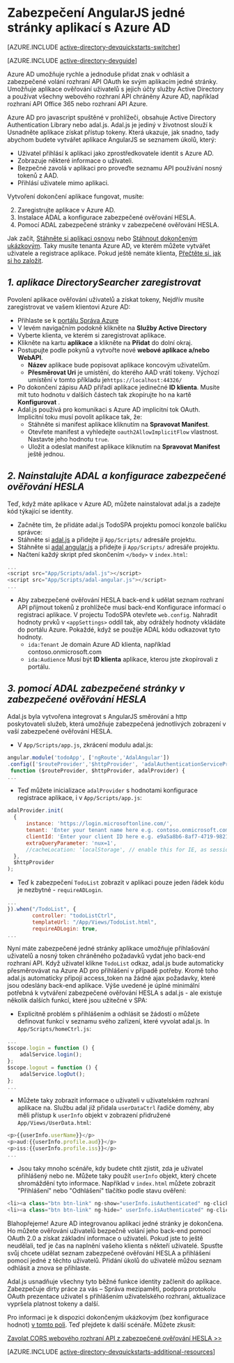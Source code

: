 <properties
    pageTitle="Azure AD AngularJS Začínáme | Microsoft Azure"
    description="Jak vytvořit aplikaci úhlu JS jednu stránku, která lze integrovat s Azure AD pro přihlášení a volá Azure AD zamknutí rozhraní API pomocí OAuth."
    services="active-directory"
    documentationCenter=""
    authors="dstrockis"
    manager="mbaldwin"
    editor=""/>

<tags
    ms.service="active-directory"
    ms.workload="identity"
    ms.tgt_pltfrm="na"
    ms.devlang="javascript"
    ms.topic="article"
    ms.date="09/16/2016"
    ms.author="dastrock"/>


# <a name="securing-angularjs-single-page-apps-with-azure-ad"></a>Zabezpečení AngularJS jedné stránky aplikací s Azure AD

[AZURE.INCLUDE [active-directory-devquickstarts-switcher](../../includes/active-directory-devquickstarts-switcher.md)]

[AZURE.INCLUDE [active-directory-devguide](../../includes/active-directory-devguide.md)]

Azure AD umožňuje rychle a jednoduše přidat znak v odhlásit a zabezpečené volání rozhraní API OAuth ke svým aplikacím jedné stránky.  Umožňuje aplikace ověřování uživatelů s jejich účty služby Active Directory a používat všechny webového rozhraní API chráněny Azure AD, například rozhraní API Office 365 nebo rozhraní API Azure.

Azure AD pro javascript spuštěné v prohlížeči, obsahuje Active Directory Authentication Library nebo adal.js.  Adal.js je jediný v životnost slouží k Usnadněte aplikace získat přístup tokeny.  Která ukazuje, jak snadno, tady abychom budete vytvářet aplikace AngularJS se seznamem úkolů, který:

- Uživatel přihlásí k aplikaci jako zprostředkovatele identit s Azure AD.
- Zobrazuje některé informace o uživateli.
- Bezpečné zavolá v aplikaci pro proveďte seznamu API používání nosný tokenů z AAD.
- Přihlásí uživatele mimo aplikaci.

Vytvoření dokončení aplikace fungovat, musíte:

2. Zaregistrujte aplikace v Azure AD.
3. Instalace ADAL a konfigurace zabezpečené ověřování HESLA.
5. Pomocí ADAL zabezpečené stránky v zabezpečené ověřování HESLA.

Jak začít, [Stáhněte si aplikaci osnovu](https://github.com/AzureADQuickStarts/SinglePageApp-AngularJS-DotNet/archive/skeleton.zip) nebo [Stáhnout dokončeným ukázkovým](https://github.com/AzureADQuickStarts/SinglePageApp-AngularJS-DotNet/archive/complete.zip).  Taky musíte tenanta Azure AD, ve kterém můžete vytvářet uživatele a registrace aplikace.  Pokud ještě nemáte klienta, [Přečtěte si, jak si ho založit](active-directory-howto-tenant.md).

## <a name="1-register-the-directorysearcher-application"></a>*1. aplikace DirectorySearcher zaregistrovat*
Povolení aplikace ověřování uživatelů a získat tokeny, Nejdřív musíte zaregistrovat ve vašem klientovi Azure AD:

-   Přihlaste se k [portálu Správa Azure](https://manage.windowsazure.com)
-   V levém navigačním podokně klikněte na **Služby Active Directory**
-   Vyberte klienta, ve kterém si zaregistrovat aplikace.
-   Klikněte na kartu **aplikace** a klikněte na **Přidat** do dolní okraj.
-   Postupujte podle pokynů a vytvořte nové **webové aplikace a/nebo WebAPI**.
    -   **Název** aplikace bude popisovat aplikace koncovým uživatelům.
    -   **Přesměrovat Uri** je umístění, do kterého AAD vrátí tokeny.  Výchozí umístění v tomto příkladu je`https://localhost:44326/`
-   Po dokončení zápisu AAD přiřadí aplikace jedinečné **ID klienta**.  Musíte mít tuto hodnotu v dalších částech tak zkopírujte ho na kartě **Konfigurovat** .
- Adal.js používá pro komunikaci s Azure AD implicitní tok OAuth.  Implicitní toku musí povolit aplikace tak, že:
    - Stáhněte si manifest aplikace kliknutím na **Spravovat Manifest**.
    - Otevřete manifest a vyhledejte `oauth2AllowImplicitFlow` vlastnost. Nastavte jeho hodnotu `true`.
    - Uložit a odeslat manifest aplikace kliknutím na **Spravovat Manifest** ještě jednou.

## <a name="2-install-adal--configure-the-spa"></a>*2. Nainstalujte ADAL a konfigurace zabezpečené ověřování HESLA*
Teď, když máte aplikace v Azure AD, můžete nainstalovat adal.js a zadejte kód týkající se identity.

-   Začněte tím, že přidáte adal.js TodoSPA projektu pomocí konzole balíčku správce:
  - Stáhněte si [adal.js](https://raw.githubusercontent.com/AzureAD/azure-activedirectory-library-for-js/master/lib/adal.js) a přidejte ji `App/Scripts/` adresáře projektu.
  - Stáhněte si [adal angular.js](https://raw.githubusercontent.com/AzureAD/azure-activedirectory-library-for-js/master/lib/adal-angular.js) a přidejte ji `App/Scripts/` adresáře projektu.
  - Načtení každý skript před skončením `</body>` v `index.html`:

```js
...
<script src="App/Scripts/adal.js"></script>
<script src="App/Scripts/adal-angular.js"></script>
...
```

-   Aby zabezpečené ověřování HESLA back-end k udělat seznam rozhraní API přijmout tokenů z prohlížeče musí back-end Konfigurace informací o registraci aplikace. V projectu TodoSPA otevřete `web.config`.  Nahradit hodnoty prvků v `<appSettings>` oddíl tak, aby odrážely hodnoty vkládáte do portálu Azure.  Pokaždé, když se použije ADAL kódu odkazovat tyto hodnoty.
    -   `ida:Tenant` Je domain Azure AD klienta, například contoso.onmicrosoft.com
    -   `ida:Audience` Musí být **ID klienta** aplikace, kterou jste zkopírovali z portálu.

## <a name="3--use-adal-to-secure-pages-in-the-spa"></a>*3. pomocí ADAL zabezpečené stránky v zabezpečené ověřování HESLA*
Adal.js byla vytvořena integrovat s AngularJS směrování a http poskytovateli služeb, která umožňuje zabezpečená jednotlivých zobrazení v vaší zabezpečené ověřování HESLA.

- V `App/Scripts/app.js`, zkrácení modulu adal.js:

```js
angular.module('todoApp', ['ngRoute','AdalAngular'])
.config(['$routeProvider','$httpProvider', 'adalAuthenticationServiceProvider',
 function ($routeProvider, $httpProvider, adalProvider) {
...
```
- Teď můžete inicializace `adalProvider` s hodnotami konfigurace registrace aplikace, i v `App/Scripts/app.js`:

```js
adalProvider.init(
  {
      instance: 'https://login.microsoftonline.com/',
      tenant: 'Enter your tenant name here e.g. contoso.onmicrosoft.com',
      clientId: 'Enter your client ID here e.g. e9a5a8b6-8af7-4719-9821-0deef255f68e',
      extraQueryParameter: 'nux=1',
      //cacheLocation: 'localStorage', // enable this for IE, as sessionStorage does not work for localhost.
  },
  $httpProvider
);
```
- Teď k zabezpečení `TodoList` zobrazit v aplikaci pouze jeden řádek kódu je nezbytné - `requireADLogin`.

```js
...
}).when("/TodoList", {
        controller: "todoListCtrl",
        templateUrl: "/App/Views/TodoList.html",
        requireADLogin: true,
...
```

Nyní máte zabezpečené jedné stránky aplikace umožňuje přihlašování uživatelů a nosný token chráněného požadavků vydat jeho back-end rozhraní API.  Když uživatel klikne `TodoList` odkaz, adal.js bude automaticky přesměrovávat na Azure AD pro přihlášení v případě potřeby.  Kromě toho adal.js automaticky připojí access_token na žádné ajax požadavky, které jsou odeslány back-end aplikace.  Výše uvedené je úplné minimální potřebná k vytváření zabezpečené ověřování HESLA s adal.js - ale existuje několik dalších funkcí, které jsou užitečné v SPA:

- Explicitně problém s přihlášením a odhlásit se žádostí o můžete definovat funkcí v seznamu svého zařízení, které vyvolat adal.js.  In `App/Scripts/homeCtrl.js`:

```js
...
$scope.login = function () {
    adalService.login();
};
$scope.logout = function () {
    adalService.logOut();
};
...
```
- Můžete taky zobrazit informace o uživateli v uživatelském rozhraní aplikace na.  Službu adal již přidala `userDataCtrl` řadiče domény, aby měli přístup k `userInfo` objekt v zobrazení přidružené `App/Views/UserData.html`:

```js
<p>{{userInfo.userName}}</p>
<p>aud:{{userInfo.profile.aud}}</p>
<p>iss:{{userInfo.profile.iss}}</p>
...
```

- Jsou taky mnoho scénáře, kdy budete chtít zjistit, zda je uživatel přihlášený nebo ne.  Můžete taky použít `userInfo` objekt, který chcete shromáždění tyto informace.  Například v `index.html` můžete zobrazit "Přihlášení" nebo "Odhlášení" tlačítko podle stavu ověření:

```js
<li><a class="btn btn-link" ng-show="userInfo.isAuthenticated" ng-click="logout()">Logout</a></li>
<li><a class="btn btn-link" ng-hide=" userInfo.isAuthenticated" ng-click="login()">Login</a></li>
```

Blahopřejeme! Azure AD integrovanou aplikaci jedné stránky je dokončena.  Ho můžete ověřování uživatelů bezpečně volání jeho back-end pomocí OAuth 2.0 a získat základní informace o uživateli.  Pokud jste to ještě neudělali, teď je čas na naplnění vašeho klienta s někteří uživatelé.  Spusťte svůj chcete udělat seznam zabezpečené ověřování HESLA a přihlášení pomocí jedné z těchto uživatelů.  Přidání úkolů do uživatelé můžou seznam odhlásit a znova se přihlaste.

Adal.js usnadňuje všechny tyto běžné funkce identity začlenit do aplikace.  Zabezpečuje dirty práce za vás – Správa mezipaměti, podpora protokolu OAuth prezentace uživatel s přihlášením uživatelského rozhraní, aktualizace vypršela platnost tokeny a další.

Pro informaci je k dispozici dokončeným ukázkovým (bez konfigurace hodnot) [v tomto poli](https://github.com/AzureADQuickStarts/SinglePageApp-AngularJS-DotNet/archive/complete.zip).  Teď přejdete k další scénáře.  Můžete zkusit:

[Zavolat CORS webového rozhraní API z zabezpečené ověřování HESLA >>](https://github.com/AzureAdSamples/SinglePageApp-WebAPI-AngularJS-DotNet)

[AZURE.INCLUDE [active-directory-devquickstarts-additional-resources](../../includes/active-directory-devquickstarts-additional-resources.md)]
